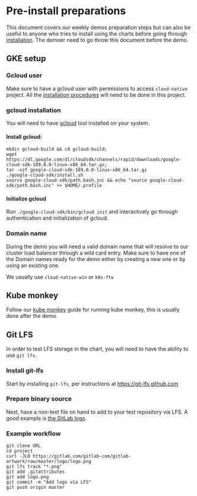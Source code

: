 # Pre-install preparations

This document covers our weekly demos preparation steps but can also be useful to anyone who tries to install using the charts before going through [installation](../installation/README.md).
The demoer need to go throw this document before the demo.

## GKE setup

### Gcloud user

Make sure to have a gcloud user with permissions to access `cloud-native` project. All the [installation procedures](../installation/README.md) will need to be done
in this project.

### gcloud installation

You will need to have [gcloud](https://cloud.google.com/sdk/gcloud/) tool installed on your system.

#### Install gcloud:

```
mkdir gcloud-build && cd gcloud-build;
wget https://dl.google.com/dl/cloudsdk/channels/rapid/downloads/google-cloud-sdk-189.0.0-linux-x86_64.tar.gz;
tar -xzf google-cloud-sdk-189.0.0-linux-x86_64.tar.gz
./google-cloud-sdk/install.sh
source google-cloud-sdk/path.bash.inc && echo "source google-cloud-sdk/path.bash.inc" >> $HOME/.profile
```

#### Initialize gcloud

Run `./google-cloud-sdk/bin/gcloud init` and interactively go through authentication and initialization of gcloud.

### Domain name

During the demo you will need a valid domain name that will resolve to our cluster load balancer through a wild card entry.
Make sure to have one of the Domain names ready for the demo either by creating a new one or by using an existing one.

We usually use `cloud-native-win` or `k8s-ftw`

## Kube monkey

Follow our [kube monkey](../kube-monkey/README.md) guide for running kube monkey, this is usually done after the demo.

## Git LFS

In order to test LFS storage in the chart, you will need to have the ability to use `git lfs`.

### Install git-lfs

Start by installing `git-lfs`, per instructions at https://git-lfs.github.com

### Prepare binary source

Next, have a non-text file on hand to add to your test repository via LFS. A good example is [the GitLab logo](https://gitlab.com/gitlab-com/gitlab-artwork/raw/master/logo/logo.png).

### Example workflow

```
git clone URL
cd project
curl -JLO https://gitlab.com/gitlab-com/gitlab-artwork/raw/master/logo/logo.png
git lfs track "*.png"
git add .gitattributes
git add logo.png
git commit -m "Add logo via LFS"
git push origin master
```

